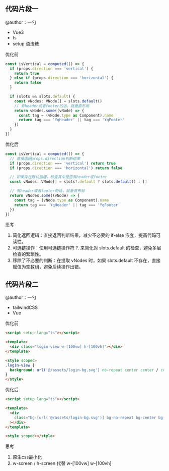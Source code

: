 ## 代码片段一

@author：一勺

- Vue3
- ts
- setup 语法糖

优化前

```ts
const isVertical = computed(() => {
  if (props.direction === 'vertical') {
    return true
  } else if (props.direction === 'horizontal') {
    return false
  }

  if (slots && slots.default) {
    const vNodes: VNode[] = slots.default()
    // 有header或者footer的话，就垂直布局
    return vNodes.some((vNode) => {
      const tag = (vNode.type as Component).name
      return tag === 'YqHeader' || tag === 'YqFooter'
    })
  }
})
```

优化后

```ts
const isVertical = computed(() => {
  // 直接返回props.direction判断结果
  if (props.direction === 'vertical') return true
  if (props.direction === 'horizontal') return false

  // 如果存在默认插槽，检查其中是否有header或footer
  const vNodes: VNode[] = slots?.default ? slots.default() : []

  // 有header或者footer的话，就垂直布局
  return vNodes.some((vNode) => {
    const tag = (vNode.type as Component).name
    return tag === 'YqHeader' || tag === 'YqFooter'
  })
})
```

思考

1. 简化返回逻辑：直接返回判断结果，减少不必要的 if-else 嵌套，提高代码可读性。
2. 可选链操作：使用可选链操作符 ?. 来简化对 slots.default 的检查，避免多层检查的繁琐性。
3. 移除了不必要的判断：在提取 vNodes 时，如果 slots.default 不存在，直接赋值为空数组，避免后续操作出错。

## 代码片段二

@author：一勺

- tailwindCSS
- Vue

优化前

```html
<script setup lang="ts"></script>

<template>
  <div class="login-view w-[100vw] h-[100vh]"></div>
</template>

<style scoped>
.login-view {
  background: url('@/assets/login-bg.svg') no-repeat center center / cover fixed;
}
</style>
```

优化后

```html
<script setup lang="ts"></script>

<template>
  <div
    class="bg-[url('@/assets/login-bg.svg')] bg-no-repeat bg-center bg-cover bg-fixed w-screen h-screen"
  ></div>
</template>

<style scoped></style>
```

思考

1. 原生css最小化
2. w-screen / h-screen 代替 w-[100vw] w-[100vh]
